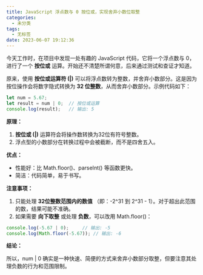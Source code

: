 ```yaml
---
title: JavaScript 浮点数与 0 按位或，实现舍弃小数位取整
categories:
  - 未分类
tags:
  - 无标签
date: 2023-06-07 19:12:36
---
```


<script setup lang="ts">
import PostHeader from '../../_components/PostHeader.vue'
</script>

<PostHeader :postId='2600239050' />

今天工作时，在项目中发现一处有趣的 JavaScript 代码，它将一个浮点数与 0，进行了一个 **按位或** 运算。开始还不清楚所谓何意，后来通过测试和查证才知道。

原来，使用 **按位或运算符 (|)** 可以将浮点数转为整数，并舍弃小数部分。这是因为按位操作会将数字隐式转换为 **32 位整数**，从而舍弃小数部分。示例代码如下：

```javascript
let num = 5.67;
let result = num | 0;  // 按位或运算
console.log(result);   // 输出: 5
```

**原理：**

1. **按位或 (|)** 运算符会将操作数转换为32位有符号整数。
2. 浮点型的小数部分在转换过程中会被截断，而不是四舍五入。

**优点：**

-	性能好：比 Math.floor()、parseInt() 等函数更快。
-	简洁：代码简单，易于书写。

**注意事项：**

1. 只能处理 **32位整数范围内的数值** （即：-2^31 到 2^31 - 1）。对于超出此范围的数，结果可能不准确。
2. 如果需要 **向下取整** 或处理 **负数**，可以改用 Math.floor()：

```javascript
console.log(-5.67 | 0);     // 输出: -5
console.log(Math.floor(-5.67)); // 输出: -6
```

**结论：**

所以，num | 0 确实是一种快速、简便的方式来舍弃小数部分取整，但要注意其处理负数的行为和范围限制。